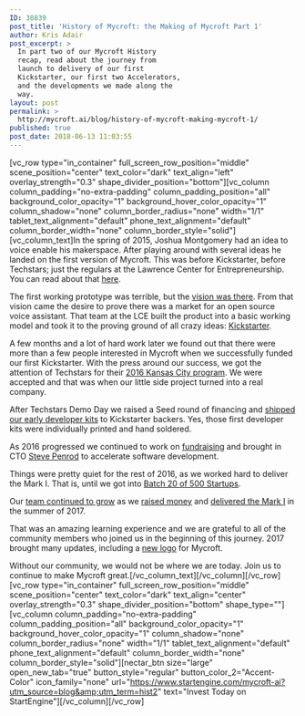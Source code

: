 ```yaml
---
ID: 38839
post_title: 'History of Mycroft: the Making of Mycroft Part 1'
author: Kris Adair
post_excerpt: >
  In part two of our Mycroft History
  recap, read about the journey from
  launch to delivery of our first
  Kickstarter, our first two Accelerators,
  and the developments we made along the
  way.
layout: post
permalink: >
  http://mycroft.ai/blog/history-of-mycroft-making-mycroft-1/
published: true
post_date: 2018-06-13 11:03:55
---
```

[vc_row type="in_container" full_screen_row_position="middle" scene_position="center" text_color="dark" text_align="left" overlay_strength="0.3" shape_divider_position="bottom"][vc_column column_padding="no-extra-padding" column_padding_position="all" background_color_opacity="1" background_hover_color_opacity="1" column_shadow="none" column_border_radius="none" width="1/1" tablet_text_alignment="default" phone_text_alignment="default" column_border_width="none" column_border_style="solid"][vc_column_text]<span style="font-weight: 400;">In the spring of 2015, Joshua Montgomery had an idea to voice enable his makerspace. After playing around with several ideas he landed on the first version of Mycroft. This was before Kickstarter, before Techstars; just the regulars at the Lawrence Center for Entrepreneurship. You can read about that <a href="https://mycroft.ai/blog/history-of-mycroft-origin-story/" target="_blank" rel="noopener">here</a>.</span>

<span style="font-weight: 400;">The first working prototype was terrible, but the <a href="https://mycroft.ai/blog/the-vision-for-mycroft/" target="_blank" rel="noopener">vision was there</a></span><span style="font-weight: 400;">. From that vision came the desire to prove there was a market for an open source voice assistant. That team at the LCE built the product into a basic working model and took it to the proving ground of all crazy ideas: <a href="https://mycroft.ai/blog/kickstarter-launch/" target="_blank" rel="noopener">Kickstarter</a>.</span>

<span style="font-weight: 400;">A few months and a lot of hard work later we found out that there were more than a few people interested in Mycroft when we successfully funded our first Kickstarter. With the press around our success, we got the attention of Techstars for their <a href="https://mycroft.ai/blog/mycroft-joins-2016-techstars-class-at-the-sprint-accelerator/" target="_blank" rel="noopener">2016 Kansas City program</a>. We were accepted and that was when our little side project turned into a real company</span><span style="font-weight: 400;">.</span>

<span style="font-weight: 400;">After Techstars Demo Day we raised a Seed round of financing and <a href="https://mycroft.ai/blog/making-a-mycroft/" target="_blank" rel="noopener">shipped our early developer kits</a> to Kickstarter backers. Yes, those first developer kits were individually printed and hand soldered</span><span style="font-weight: 400;">.</span>

<span style="font-weight: 400;">As 2016 progressed we continued to work on <a href="https://mycroft.ai/blog/crowdfunding-path-success/" target="_blank" rel="noopener">fundraising</a></span><span style="font-weight: 400;"> and brought in CTO <a href="https://mycroft.ai/blog/mycroft-welcomes-new-cto-steve-penrod/" target="_blank" rel="noopener">Steve Penrod</a></span><span style="font-weight: 400;"> to accelerate software development.</span>

<span style="font-weight: 400;">Things were pretty quiet for the rest of 2016, as we worked hard to deliver the Mark I. That is, until we got into <a href="https://mycroft.ai/blog/mycroft-joins-500-startups/" target="_blank" rel="noopener">Batch 20 of 500 Startups</a></span><span style="font-weight: 400;">.</span>

<span style="font-weight: 400;">Our <a href="https://mycroft.ai/blog/mycroft-team/" target="_blank" rel="noopener">team continued to grow</a></span><span style="font-weight: 400;"> as we <a href="https://mycroft.ai/blog/mycroft-and-crowdfunder/" target="_blank" rel="noopener">raised money</a></span><span style="font-weight: 400;"> and <a href="https://mycroft.ai/blog/millennium-milestone/" target="_blank" rel="noopener">delivered the Mark I</a> in the summer of 2017</span><span style="font-weight: 400;">.</span>

<span style="font-weight: 400;">That was an amazing learning experience and we are grateful to all of the community members who joined us in the beginning of this journey. 2017 brought many updates, including a <a href="https://mycroft.ai/blog/new-face-same-values/" target="_blank" rel="noopener">new logo</a> for Mycroft</span><span style="font-weight: 400;">.</span>

<span style="font-weight: 400;">Without our community, we would not be where we are today. Join us to continue to make Mycroft great.</span>[/vc_column_text][/vc_column][/vc_row][vc_row type="in_container" full_screen_row_position="middle" scene_position="center" text_color="dark" text_align="center" overlay_strength="0.3" shape_divider_position="bottom" shape_type=""][vc_column column_padding="no-extra-padding" column_padding_position="all" background_color_opacity="1" background_hover_color_opacity="1" column_shadow="none" column_border_radius="none" width="1/1" tablet_text_alignment="default" phone_text_alignment="default" column_border_width="none" column_border_style="solid"][nectar_btn size="large" open_new_tab="true" button_style="regular" button_color_2="Accent-Color" icon_family="none" url="https://www.startengine.com/mycroft-ai?utm_source=blog&amp;utm_term=hist2" text="Invest Today on StartEngine"][/vc_column][/vc_row]